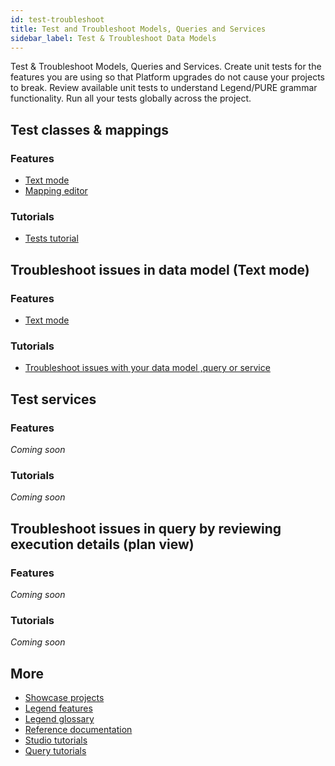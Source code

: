 ```yaml
---
id: test-troubleshoot
title: Test and Troubleshoot Models, Queries and Services 
sidebar_label: Test & Troubleshoot Data Models
---
```


Test & Troubleshoot Models, Queries and Services. Create unit tests for the features you are using so that Platform upgrades do not cause your projects to break. Review available unit tests to understand Legend/PURE grammar functionality. Run all your tests globally across the project.

## Test classes & mappings

### Features
- [Text mode](../overview/legend-glossary.md/#text-mode)
- [Mapping editor](../overview/legend-glossary.md/#mapping-editor)

### Tutorials
- [Tests tutorial](../tutorials/studio-tests.md)

## Troubleshoot issues in data model (Text mode)

### Features
- [Text mode](../overview/legend-glossary.md/#text-mode)

### Tutorials
- [Troubleshoot issues with your data model ,query or service](../tutorials/studio-sdlc/#troubleshoot-issues-with-your-data-model-query-or-service)

## Test services

### Features
_Coming soon_

### Tutorials
_Coming soon_

## Troubleshoot issues in query by reviewing execution details (plan view)

### Features
_Coming soon_

### Tutorials
_Coming soon_

## More
- [Showcase projects](../showcases/showcase-projects.md)
- [Legend features](../overview/legend-features.md)
- [Legend glossary](../overview/legend-glossary.md)
- [Reference documentation](../reference/legend-language.md)
- [Studio tutorials](../tutorials/studio-workspace.md)
- [Query tutorials](../tutorials/query-builder.md)